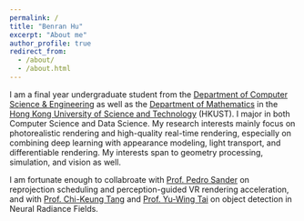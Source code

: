 ```yaml
---
permalink: /
title: "Benran Hu"
excerpt: "About me"
author_profile: true
redirect_from: 
  - /about/
  - /about.html
---
```


I am a final year undergraduate student from the [Department of Computer Science & Engineering](https://cse.hkust.edu.hk/) as well as the [Department of Mathematics](https://www.math.hkust.edu.hk/) in the [Hong Kong University of Science and Technology](https://hkust.edu.hk/) (HKUST). I major in both Computer Science and Data Science. My research interests mainly focus on photorealistic rendering and high-quality real-time rendering, especially on combining deep learning with appearance modeling, light transport, and differentiable rendering. My interests span to geometry processing, simulation, and vision as well.

I am fortunate enough to collabroate with [Prof. Pedro Sander](https://cse.hkust.edu.hk/~psander/) on reprojection scheduling and perception-guided VR rendering acceleration, and with [Prof. Chi-Keung Tang](https://facultyprofiles.hkust.edu.hk/profiles.php?profile=chi-keung-tang-cktang) and [Prof. Yu-Wing Tai](https://scholar.google.com/citations?user=nFhLmFkAAAAJ) on object detection in Neural Radiance Fields.

